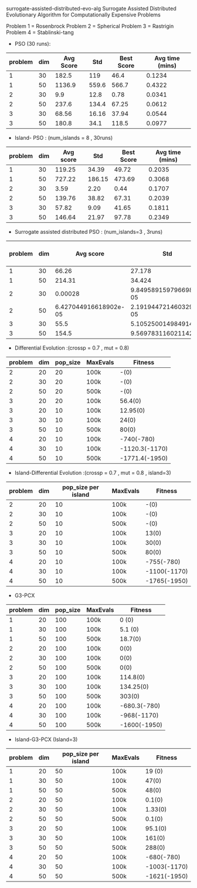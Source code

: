 surrogate-assisted-distributed-evo-alg
Surrogate Assisted Distributed Evolutionary Algorithm for Computationally Expensive Problems 

Problem 1 = Rosenbrock
Problem 2 = Spherical
Problem 3 = Rastrigin
Problem 4 = Stablinski-tang

* PSO (30 runs):

|problem |   dim   | Avg Score  | Std | Best Score  | Avg time (mins) |
|--------|---------|-----------|----------|----------|----------|
|1       |   30    |   182.5      |  119    |   46.4  |0.1234
|1       |   50    |   1136.9      |  559.6    |   566.7 |0.4322|
|2       |   30    |   9.9     |  12.8    |  0.78  |0.0341|
|2       |   50    |   237.6     |  134.4    |  67.25  |0.0612|
|3       |   30    |   68.56     |  16.16    |  37.94   |0.0544|
|3       |   50    |   180.8     |  34.1    |   118.5  |0.0977|

* Island- PSO : (num_islands = 8 , 30runs)

|problem |   dim   | Avg score  | Std | Best Score  | Avg time (mins)|
|--------|---------|-----------|----------|----------|----------|
|1|30 |119.25 | 34.39 |49.72|0.2035|0.1234|
|1|50 |727.22|186.15 |473.69|0.3068|0.4321|
|2| 30 |3.59 |2.20 |0.44|0.1707|0.1707|0.0341|
|2| 50 |139.76 |38.82 |67.31|0.2039|0.06123|
|3| 30 |57.82|9.09| 41.65|0.1811|0.0544|
|3| 50 |146.64 |21.97 |97.78|0.2349|0.0977|

* Surrogate assisted distributed PSO : (num_islands=3 , 3runs)

|problem |   dim   | Avg score  | Std | Best Score  | Avg time (mins)|
|--------|---------|-----------|----------|----------|----------|
|1 |30| 66.26| 27.178| 28.53| 2.155|
|1 |50 |214.31| 34.424| 168.328| 14.215|
|2 |30 |0.00028| 9.849589159796698e-05| 0.0001459| 20.167|
|2 |50| 6.427044916618902e-05| 2.1919447214603293e-05| 4.418531105089173e-05| 17.009|
|3 |30| 55.5| 5.1052500149849145 |49.097| 7.168|
|3| 50 |154.5| 9.569783116021142 |144.88| 9.613|




 * Differential Evolution :(crossp = 0.7 , mut = 0.8)
 
|problem |   dim   | pop_size  | MaxEvals | Fitness  |
|--------|---------|-----------|----------|----------|
|2       |   20    |   20      |  100k    |  -(0)    |
|2       |   30    |   20     |  100k    |  -(0)  |
|2       |   50    |   20     |  500k    |  -(0)  |
|3       |   20    |   20     |  100k    |   56.4(0)  |
|3       |   20    |   10     |  100k    |   12.95(0)  |
|3       |   30    |   10     |  100k    |   24(0)  |
|3       |   50    |   10     |  500k    |   80(0) |
|4       |   20    |   10      |  100k    |  -740(-780)      |
|4       |   30    |   10      |  100k    |  -1120.3(-1170)  |
|4       |   50    |   10      |  500k    |  -1771.4(-1950)    |

* Island-Differential Evolution :(crossp = 0.7 , mut = 0.8 , island=3)

|problem |   dim   | pop_size per island | MaxEvals | Fitness  |
|--------|---------|-----------|----------|----------|
|2       |   20    |   10      |  100k    |  -(0)    |
|2       |   30    |   10     |  100k    |  -(0)  |
|2       |   50    |   10     |  500k    |  -(0)  |
|3       |   20    |   10     |  100k    |   13(0)  |
|3       |   30    |   10     |  100k    |   30(0)  |
|3       |   50    |   10     |  500k    |   80(0) |
|4       |   20    |   10      |  100k    |  -755(-780)      |
|4       |   30    |   10      |  100k    |  -1100(-1170)  |
|4       |   50    |   10      |  500k    |  -1765(-1950)    |
 
 * G3-PCX
 
|problem |   dim   | pop_size  | MaxEvals | Fitness  |
|--------|---------|-----------|----------|----------|
|1       |   20    |   100      |  100k    |   0 (0)  |
|1       |   30    |   100      |  100k    |   5.1 (0)  |
|1       |   50    |   100      |  500k    |   18.7(0)  |
|2       |   20    |   100     |  100k    |  0(0)|
|2       |   30    |   100     |  100k    |  0(0)  |
|2       |   50    |   100     |  500k    |  0(0)  |
|3       |   20    |   100     |  100k    |   114.8(0)  |
|3       |   30    |   100     |  100k    |   134.25(0)  |
|3       |   50    |   100     |  500k    |   303(0) |
|4       |   20    |   100      |  100k    |  -680.3(-780)      |
|4       |   30    |   100      |  100k    |  -968(-1170)  |
|4       |   50    |   100      |  500k    |  -1600(-1950)    |

* Island-G3-PCX (Island=3)

|problem |   dim   | pop_size per island  | MaxEvals | Fitness  |
|--------|---------|-----------|----------|----------|
|1       |   20    |   50      |  100k    |   19 (0)  |
|1       |   30    |   50      |  100k    |   47(0)  |
|1       |   50    |   50      |  500k    |   48(0)  |
|2       |   20    |   50      |  100k    |   0.1(0)   |
|2       |   30    |   50      |  100k    |   1.33(0)|
|2       |   50    |   50      |  500k    |   0.1(0) |
|3       |   20    |   50      |  100k    |  95.1(0)  |
|3       |   30    |   50      |  100k    |  161(0)  |
|3       |   50    |   50      |  500k    |  288(0)  |
|4       |   20    |   50      |  100k    |  -680(-780)      |
|4       |   30    |   50      |  100k    |  -1003(-1170)  |
|4       |   50    |   50      |  500k    |  -1621(-1950)    |
